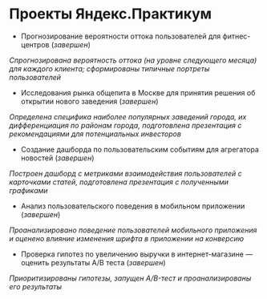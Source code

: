 # Проекты Яндекс.Практикум

- Прогнозирование вероятности оттока пользователей для фитнес-центров (*завершен*)

*Спрогнозирована вероятность оттока (на уровне следующего месяца) для каждого клиента; сформированы типичные портреты пользователей*

- Исследования рынка общепита в Москве для принятия решения об открытии нового заведения (*завершен*)

*Определена специфика наиболее популярных заведений города, их дифференциация по районам города, подготовлена презентация с рекомендациями для потенциальных инвесторов*

- Создание дашборда по пользовательским событиям для агрегатора новостей (*завершен*)

*Построен дашборд с метриками взаимодействия пользователей с карточками статей, подготовлена презентация с полученными графиками*

- Анализ пользовательского поведения в мобильном приложении (*завершен*)

*Проанализировано поведение пользователей мобильного приложения и оценено влияние изменения шрифта в приложении на конверсию*

- Проверка гипотез по увеличению выручки в интернет-магазине — оценить результаты A/B теста (*завершен*)

*Приоритизированы гипотезы, запущен A/B-тест и проанализированы его результаты*
